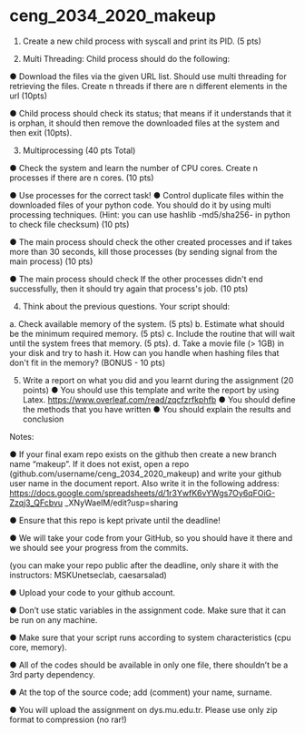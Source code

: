 # ceng_2034_2020_makeup

1) Create a new child process with syscall and print its PID. (5 pts)

2) Multi Threading: Child process should do the following: 

● Download the files via the given URL list. Should use multi threading for retrieving the files. Create n threads if there are n different elements in the url (10pts) 

● Child process should check its status; that means if it understands that it is orphan, it should then remove the downloaded files at the system and then exit (10pts).  
 
3) Multiprocessing (40 pts Total) 

● Check the system and learn the number of CPU cores. Create n processes if there are n cores. (10 pts) 

● Use processes for the correct task! ● Control duplicate files within the downloaded files of your python code. You should do it by using multi processing techniques. 
(Hint: you can use hashlib -md5/sha256- in python to check file checksum) (10 pts)

● The main process should check the other created  processes and if takes more than 30 seconds, kill those processes (by sending signal from the main process) (10 pts) 

● The main process should check If the other processes didn't end successfully, then it should try again that process's job. (10 pts) 

4) Think about the previous questions. Your script should: 

a. Check available memory of the system. (5 pts)
b. Estimate what should be the minimum required memory. (5 pts) 
c. Include the routine that will wait until the system frees that memory. (5 pts).
d. Take a movie file (> 1GB) in your disk and try to hash it. How can you handle when hashing files that don't fit in the memory? (BONUS - 10 pts) 
 
5) Write a report on what you did and you learnt during the assignment (20 points)  ● You should use this template and write the report by using Latex. https://www.overleaf.com/read/zqcfzrfkphfb  ● You should define the methods that you have written ● You should explain the results and conclusion 
 
 
Notes: 

● If your final exam repo exists on the github then create a new branch name “makeup”. 
If it does not exist, open a repo (github.com/username/ceng_2034_2020_makeup) and write your github user name in the document report. Also write it in the 
following address: https://docs.google.com/spreadsheets/d/1r3YwfK6vYWgs7Oy6qFOiG-Zzqj3_QFcbvu _XNyWaelM/edit?usp=sharing  

● Ensure that this repo is kept private until the deadline!  

● We will take your code from your GitHub, so you should have it there and we should see your progress from the commits. 

(you can make your repo public after the deadline, only share it with the instructors: ​MSKUnetseclab, caesarsalad​) 

● Upload your code to your github account.

● Don’t use static variables in the assignment code. Make sure that it can be run on any machine. 

● Make sure that your script runs according to system characteristics (cpu core, memory). 

● All of the codes should be available in only one file, there shouldn’t be a 3rd party dependency.

● At the top of the source code; add (comment) your name, surname.

● You will upload the assignment on dys.mu.edu.tr. Please use only zip format to compression (no rar!) 
